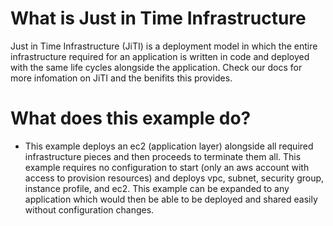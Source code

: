 # What is Just in Time Infrastructure
Just in Time Infrastructure (JiTI) is a deployment model in which the entire infrastructure required for an application is written in code and deployed with the same life cycles alongside
the application. Check our docs for more infomation on JiTI and the benifits this provides.

# What does this example do?
- This example deploys an ec2 (application layer) alongside all required infrastructure pieces and then proceeds to terminate them all. This example requires no configuration
to start (only an aws account with access to provision resources) and deploys vpc, subnet, security group, instance profile, and ec2. This example can be expanded to any
application which would then be able to be deployed and shared easily without configuration changes.

